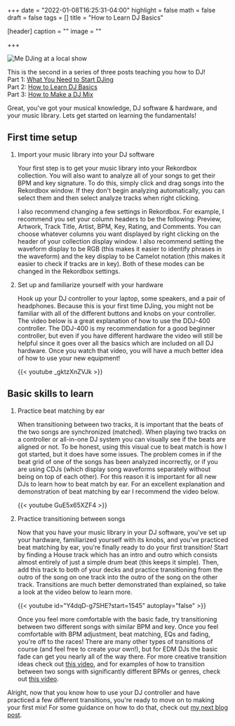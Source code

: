 +++
date = "2022-01-08T16:25:31-04:00"
highlight = false
math = false
draft = false
tags = []
title = "How to Learn DJ Basics"

[header]
  caption = ""
  image = ""

+++

![Me DJing at a local show](/img/dj-post/me-djing.jpg)

This is the second in a series of three posts teaching you how to DJ!  
Part 1: [What You Need to Start DJing](/post/what-you-need-djing)  
Part 2: [How to Learn DJ Basics](/post/learn-djing-basics)  
Part 3: [How to Make a DJ Mix](/post/how-to-mix)  

Great, you've got your musical knowledge, DJ software & hardware, and your music
library. Lets get started on learning the fundamentals!

## First time setup

1. Import your music library into your DJ software

    Your first step is to get your music library into your Rekordbox collection.
You will also want to analyze all of your songs to get their BPM and key
signature. To do this, simply click and drag songs into the Rekordbox window. If
they don't begin analyzing automatically, you can select them and then select
analyze tracks when right clicking.

    I also recommend changing a few settings in Rekordbox. For example, I
recommend you set your column headers to be the following: Preview, Artwork,
Track Title, Artist, BPM, Key, Rating, and Comments. You can choose whatever
columns you want displayed by right clicking on the header of your collection
display window. I also recommend setting the waveform display to be RGB (this
makes it easier to identify phrases in the waveform) and the key display to be
Camelot notation (this makes it easier to check if tracks are in key). Both of
these modes can be changed in the Rekordbox settings.

2. Set up and familiarize yourself with your hardware

    Hook up your DJ controller to your laptop, some speakers, and a pair of
headphones. Because this is your first time DJing, you might not be familiar
with all of the different buttons and knobs on your controller. The video below
is a great explanation of how to use the DDJ-400 controller. The DDJ-400 is my
recommendation for a good beginner controller, but even if you have different
hardware the video will still be helpful since it goes over all the basics which
are included on all DJ hardware. Once you watch that video, you will have a much
better idea of how to use your new equipment!

    {{< youtube \_gktzXnZVJk >}}

## Basic skills to learn

1. Practice beat matching by ear

    When transitioning between two tracks, it is important that the beats of the
two songs are synchronized (matched). When playing two tracks on a controller or
all-in-one DJ system you can visually see if the beats are aligned or not. To be
honest, using this visual cue to beat match is how I got started, but it does
have some issues. The problem comes in if the beat grid of one of the songs has
been analyzed incorrectly, or if you are using CDJs (which display song
waveforms separately without being on top of each other). For this reason it is
important for all new DJs to learn how to beat match by ear. For an excellent
explanation and demonstration of beat matching by ear I recommend the video
below.

    {{< youtube GuE5x65XZF4 >}}

2. Practice transitioning between songs

    Now that you have your music library in your DJ software, you've set up your
hardware, familiarized yourself with its knobs, and you've practiced beat
matching by ear, you're finally ready to do your first transition! Start by
finding a House track which has an intro and outro which consists almost
entirely of just a simple drum beat (this keeps it simple). Then, add this track
to both of your decks and practice transitioning from the outro of the song on
one track into the outro of the song on the other track. Transitions are much
better demonstrated than explained, so take a look at the video below to learn
more.

    {{< youtube id="Y4dqD-g7SHE?start=1545" autoplay="false" >}}

    Once you feel more comfortable with the basic fade, try transitioning
between two different songs with similar BPM and key. Once you feel comfortable
with BPM adjustment, beat matching, EQs and fading, you're off to the races!
There are many other types of transitions of course (and feel free to create
your own!), but for EDM DJs the basic fade can get you nearly all of the way
there. For more creative transition ideas check out [this
video](https://www.youtube.com/watch?v=0Hc8bmEaCqM&ab_channel=Crossfader), and
for examples of how to transition between two songs with significantly different
BPMs or genres, check out [this
video](https://www.youtube.com/watch?v=-yuKamRvQOc&ab_channel=Crossfader).

Alright, now that you know how to use your DJ controller and have practiced a
few different transitions, you're ready to move on to making your first mix! For
some guidance on how to do that, check out [my next blog
post](/post/how-to-mix).
